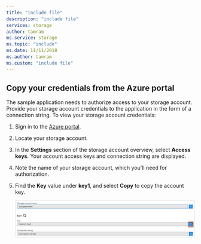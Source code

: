 ```yaml
---
title: "include file"
description: "include file"
services: storage
author: tamram
ms.service: storage
ms.topic: "include"
ms.date: 11/11/2018
ms.author: tamram
ms.custom: "include file"
---
```


## Copy your credentials from the Azure portal

The sample application needs to authorize access to your storage account. Provide your storage account credentials to the application in the form of a connection string. To view your storage account credentials:

1. Sign in to the [Azure portal](https://portal.azure.com).
2. Locate your storage account.
3. In the **Settings** section of the storage account overview, select **Access keys**. Your account access keys and connection string are displayed.
4. Note the name of your storage account, which you'll need for authorization.   
5. Find the **Key** value under **key1**, and select **Copy** to copy the account key.

    ![Screenshot showing how to copy your account key from the Azure portal](media/storage-copy-account-key-portal/portal-account-key.png)
